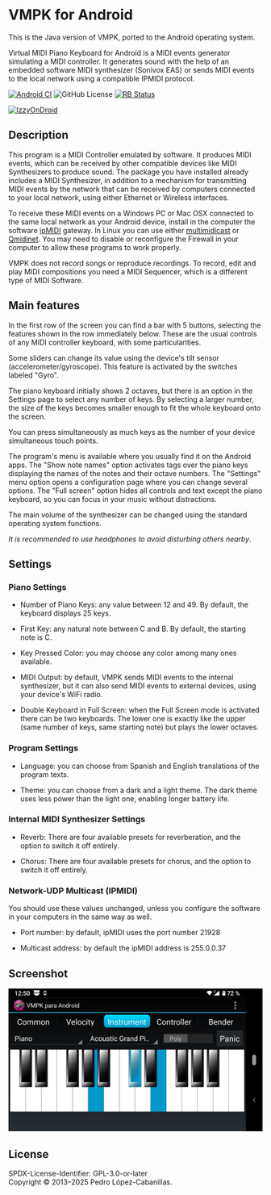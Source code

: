 # VMPK for Android

This is the Java version of VMPK, ported to the Android operating system.

Virtual MIDI Piano Keyboard for Android is a MIDI events generator simulating a MIDI controller. It generates sound with the help of an embedded software MIDI synthesizer (Sonivox EAS) or sends MIDI events to the local network using a compatible IPMIDI protocol.

 [![Android CI](https://github.com/pedrolcl/vmpk-android/actions/workflows/android.yml/badge.svg)](https://github.com/pedrolcl/vmpk-android/actions/workflows/android.yml)
 ![GitHub License](https://img.shields.io/github/license/pedrolcl/vmpk-android)
 [<img src="https://shields.rbtlog.dev/simple/io.github.pedrolcl.vmpk" alt="RB Status">](https://shields.rbtlog.dev/io.github.pedrolcl.vmpk)

[<img src="https://gitlab.com/IzzyOnDroid/repo/-/raw/master/assets/IzzyOnDroid.png" alt="IzzyOnDroid">](https://apt.izzysoft.de/packages/io.github.pedrolcl.vmpk)

## Description

This program is a MIDI Controller emulated by software. It produces MIDI
events, which can be received by other compatible devices like MIDI
Synthesizers to produce sound. The package you have installed already
includes a MIDI Synthesizer, in addition to a mechanism for transmitting
MIDI events by the network that can be received by computers connected
to your local network, using either Ethernet or Wireless interfaces.

To receive these MIDI events on a Windows PC or Mac OSX connected to the
same local network as your Android device, install in the computer the
software [ipMIDI](https://nerds.de/en/ipmidi.html) gateway. In Linux you
can use either
[multimidicast](https://llg.cubic.org/tools/multimidicast/) or
[Qmidinet](https://github.com/rncbc/qmidinet). You may need to disable
or reconfigure the Firewall in your computer to allow these programs to
work properly.

VMPK does not record songs or reproduce recordings. To record, edit and
play MIDI compositions you need a MIDI Sequencer, which is a different 
type of MIDI Software.

## Main features

In the first row of the screen you can find a bar with 5 buttons,
selecting the features shown in the row immediately below. These are the
usual controls of any MIDI controller keyboard, with some
particularities.

Some sliders can change its value using the device\'s tilt sensor
(accelerometer/gyroscope). This feature is activated by the switches
labeled \"Gyro\".

The piano keyboard initially shows 2 octaves, but there is an option in
the Settings page to select any number of keys. By selecting a larger
number, the size of the keys becomes smaller enough to fit the whole
keyboard onto the screen.

You can press simultaneously as much keys as the number of your device
simultaneous touch points.

The program\'s menu is available where you usually find it on the
Android apps. The \"Show note names\" option activates tags over the
piano keys displaying the names of the notes and their octave numbers.
The \"Settings\" menu option opens a configuration page where you can
change several options. The \"Full screen\" option hides all controls
and text except the piano keyboard, so you can focus in your music
without distractions.

The main volume of the synthesizer can be changed using the standard
operating system functions.

*It is recommended to use headphones to avoid disturbing others nearby*.

## Settings

### Piano Settings

-   Number of Piano Keys: any value between 12 and 49. By default, the
    keyboard displays 25 keys.

-   First Key: any natural note between C and B. By default, the
    starting note is C.

-   Key Pressed Color: you may choose any color among many ones
    available.

-   MIDI Output: by default, VMPK sends MIDI events to the internal
    synthesizer, but it can also send MIDI events to external devices,
    using your device\'s WiFi radio.

-   Double Keyboard in Full Screen: when the Full Screen mode is
    activated there can be two keyboards. The lower one is exactly like
    the upper (same number of keys, same starting note) but plays the
    lower octaves.

### Program Settings

-   Language: you can choose from Spanish and English translations of
    the program texts.

-   Theme: you can choose from a dark and a light theme. The dark theme
    uses less power than the light one, enabling longer battery life.

### Internal MIDI Synthesizer Settings

-   Reverb: There are four available presets for reverberation, and the
    option to switch it off entirely.

-   Chorus: There are four available presets for chorus, and the option
    to switch it off entirely.

### Network-UDP Multicast (IPMIDI)

You should use these values unchanged, unless you configure the software
in your computers in the same way as well.

-   Port number: by default, ipMIDI uses the port number 21928

-   Multicast address: by default the ipMIDI address is 255.0.0.37

## Screenshot

![Screenshot](fastlane/metadata/android/en-US/images/phoneScreenshots/1.png)

## License

SPDX-License-Identifier: GPL-3.0-or-later  
Copyright © 2013–2025 Pedro López-Cabanillas.  
